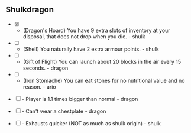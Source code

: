 ## Shulkdragon

- [x] + (Dragon's Hoard) You have 9 extra slots of inventory at your disposal, that does not drop when you die. - shulk
- [ ] + (Shell) You naturally have 2 extra armour points. - shulk
- [ ] + (Gift of Flight) You can launch about 20 blocks in the air every 15 seconds. - dragon
- [ ] + (Iron Stomache) You can eat stones for no nutritional value and no reason. - ario

- [ ] \- Player is 1.1 times bigger than normal - dragon
- [ ] \- Can't wear a chestplate - dragon
- [ ] \- Exhausts quicker (NOT as much as shulk origin) - shulk
